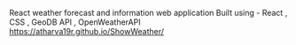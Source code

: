 React weather forecast and information web application 
Built using - React , CSS , GeoDB API , OpenWeatherAPI
https://atharva19r.github.io/ShowWeather/
